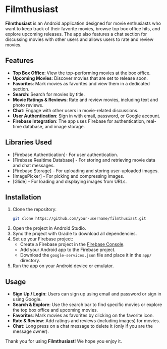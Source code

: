 # Filmthusiast

**Filmthusiast** is an Android application designed for movie enthusiasts who want to keep track of their favorite movies, browse top box office hits, and explore upcoming releases.
 The app also features a chat section for discussing movies with other users and allows users to rate and review movies.

## Features

- **Top Box Office**: View the top-performing movies at the box office.
- **Upcoming Movies**: Discover movies that are set to release soon.
- **Favorites**: Mark movies as favorites and view them in a dedicated section.
- **Search**: Search for movies by title.
- **Movie Ratings & Reviews**: Rate and review movies, including text and photo reviews.
- **Chat**: Engage with other users in movie-related discussions.
- **User Authentication**: Sign in with email, password, or Google account.
- **Firebase Integration**: The app uses Firebase for authentication, real-time database, and image storage.

## Libraries Used

- [Firebase Authentication]- For user authentication.
- [Firebase Realtime Database] - For storing and retrieving movie data and chat messages.
- [Firebase Storage] - For uploading and storing user-uploaded images.
- [ImagePicker] - For picking and compressing images.
- [Glide] - For loading and displaying images from URLs.

## Installation

1. Clone the repository:
    ```bash
    git clone https://github.com/your-username/filmthusiast.git
    ```
2. Open the project in Android Studio.
3. Sync the project with Gradle to download all dependencies.
4. Set up your Firebase project:
   - Create a Firebase project in the [Firebase Console](https://console.firebase.google.com/).
   - Add your Android app to the Firebase project.
   - Download the `google-services.json` file and place it in the `app/` directory.
5. Run the app on your Android device or emulator.

## Usage

- **Sign Up / Login**: Users can sign up using email and password or sign in using Google.
- **Search & Explore**: Use the search bar to find specific movies or explore the top box office and upcoming movies.
- **Favorites**: Mark movies as favorites by clicking on the favorite icon.
- **Rate & Review**: Add ratings and reviews (including images) for movies.
- **Chat**: Long press on a chat message to delete it (only if you are the message owner).


Thank you for using **Filmthusiast**! We hope you enjoy it.
